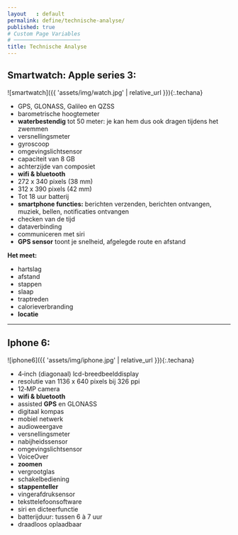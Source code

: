```yaml
---
layout   : default
permalink: define/technische-analyse/
published: true
# Custom Page Variables
# ─────────────────────
title: Technische Analyse
---
```




## Smartwatch: Apple series 3:
![smartwatch]({{ 'assets/img/watch.jpg' | relative_url }}){:.techana}

- GPS, GLONASS, Galileo en QZSS
- barometrische hoogtemeter
- **waterbestendig** tot 50 meter: je kan hem dus ook dragen tijdens het zwemmen
- versnellings­meter
- gyroscoop
- omgevings­licht­sensor
- capaciteit van 8 GB
- achterzijde van composiet
- **wifi & bluetooth**
- 272 x 340 pixels (38 mm)
- 312 x 390 pixels (42 mm)
- Tot 18 uur batterij
- **smartphone functies:** berichten verzenden, berichten ontvangen, muziek, bellen, notificaties ontvangen
- checken van de tijd
- dataverbinding
- communiceren met siri
- **GPS sensor** toont je snelheid, afgelegde route en afstand

**Het meet:**
- hartslag
- afstand
- stappen
- slaap
- traptreden
- calorieverbranding
- **locatie**

--------------
## Iphone 6:
![iphone6]({{ 'assets/img/iphone.jpg' | relative_url }}){:.techana}

- 4‑inch (diagonaal) lcd-breedbeeld­display
- resolutie van 1136 x 640 pixels bij 326 ppi
- 12‑MP camera
- **wifi & bluetooth**
- assisted **GPS** en GLONASS
- digitaal kompas
- mobiel netwerk
- audioweergave
- versnellingsmeter
- nabijheidssensor
- omgevingslichtsensor
- VoiceOver
- **zoomen**
- vergrootglas
- schakelbediening
- **stappenteller**
- vingerafdruksensor
- teksttelefoon­software
- siri en dicteerfunctie
- batterijduur: tussen 6 à 7 uur
- draadloos oplaadbaar

